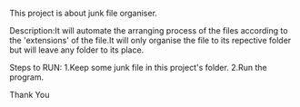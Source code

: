 This project is about junk file organiser.

Description:It will automate the arranging process of the files according to the 
            'extensions' of the file.It will only organise the file to its repective 
            folder but will leave any folder to its place.

Steps to RUN:
1.Keep some junk file in this project's folder.
2.Run the program.

Thank You

